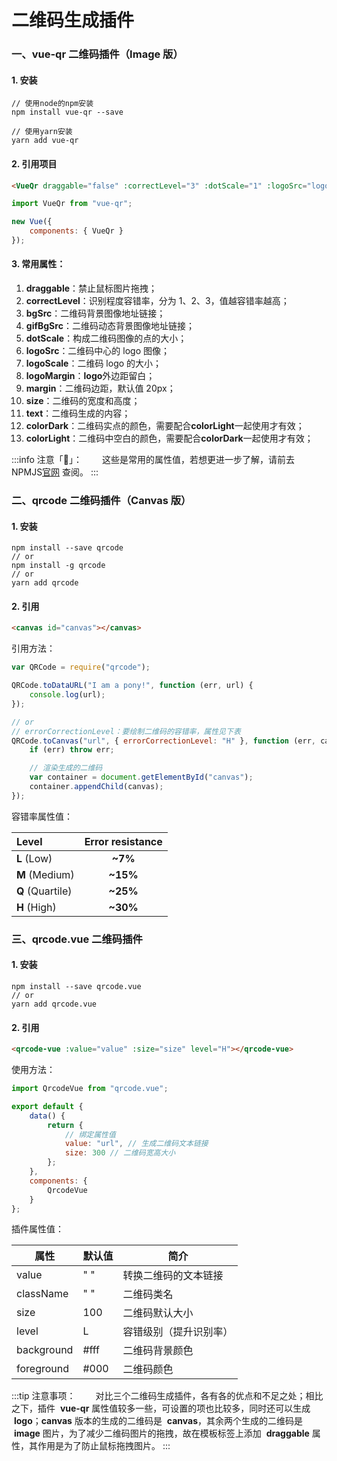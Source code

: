 # 二维码生成插件

### 一、vue-qr 二维码插件（Image 版）

#### 1. 安装

```shell title="代码示例"
// 使用node的npm安装
npm install vue-qr --save

// 使用yarn安装
yarn add vue-qr
```

#### 2. 引用项目

```html title="代码示例"
<VueQr draggable="false" :correctLevel="3" :dotScale="1" :logoSrc="logo" :margin="15" :size="256" :text="codeUrl" />
```

```javascript title="代码示例"
import VueQr from "vue-qr";

new Vue({
	components: { VueQr }
});
```

#### 3. 常用属性：

1. **draggable**：禁止鼠标图片拖拽；
2. **correctLevel**：识别程度容错率，分为 1、2、3，值越容错率越高；
3. **bgSrc**：二维码背景图像地址链接；
4. **gifBgSrc**：二维码动态背景图像地址链接；
5. **dotScale**：构成二维码图像的点的大小；
6. **logoSrc**：二维码中心的 logo 图像；
7. **logoScale**：二维码 logo 的大小；
8. **logoMargin**：**logo**外边距留白；
9. **margin**：二维码边距，默认值 20px；
10. **size**：二维码的宽度和高度；
11. **text**：二维码生成的内容；
12. **colorDark**：二维码实点的颜色，需要配合**colorLight**一起使用才有效；
13. **colorLight**：二维码中空白的颜色，需要配合**colorDark**一起使用才有效；

:::info 注意「👀」：
&emsp;&emsp;这些是常用的属性值，若想更进一步了解，请前去 NPMJS[官网](https://www.npmjs.com/package/vue-qr) 查阅。
:::

### 二、qrcode 二维码插件（Canvas 版）

#### 1. 安装

```shell title="代码示例"
npm install --save qrcode
// or
npm install -g qrcode
// or
yarn add qrcode
```

#### 2. 引用

```html title="代码示例"
<canvas id="canvas"></canvas>
```

引用方法：

```javascript title="代码示例"
var QRCode = require("qrcode");

QRCode.toDataURL("I am a pony!", function (err, url) {
	console.log(url);
});

// or
// errorCorrectionLevel：要绘制二维码的容错率，属性见下表
QRCode.toCanvas("url", { errorCorrectionLevel: "H" }, function (err, canvas) {
	if (err) throw err;

	// 渲染生成的二维码
	var container = document.getElementById("canvas");
	container.appendChild(canvas);
});
```

容错率属性值：

| Level            | Error resistance |
| :--------------- | :--------------: |
| **L** (Low)      |     **~7%**      |
| **M** (Medium)   |     **~15%**     |
| **Q** (Quartile) |     **~25%**     |
| **H** (High)     |     **~30%**     |

### 三、qrcode.vue 二维码插件

#### 1. 安装

```shell title="代码示例"
npm install --save qrcode.vue
// or
yarn add qrcode.vue
```

#### 2. 引用

```html title="代码示例"
<qrcode-vue :value="value" :size="size" level="H"></qrcode-vue>
```

使用方法：

```javascript title="代码示例"
import QrcodeVue from "qrcode.vue";

export default {
	data() {
		return {
			// 绑定属性值
			value: "url", // 生成二维码文本链接
			size: 300 // 二维码宽高大小
		};
	},
	components: {
		QrcodeVue
	}
};
```

插件属性值：

| **属性**   | **默认值** | **简介**               |
| ---------- | ---------- | ---------------------- |
| value      | " "        | 转换二维码的文本链接   |
| className  | " "        | 二维码类名             |
| size       | 100        | 二维码默认大小         |
| level      | L          | 容错级别（提升识别率） |
| background | #fff       | 二维码背景颜色         |
| foreground | #000       | 二维码颜色             |

:::tip 注意事项：
&emsp;&emsp;对比三个二维码生成插件，各有各的优点和不足之处；相比之下，插件  **vue-qr** 属性值较多一些，可设置的项也比较多，同时还可以生成  **logo**；**canvas** 版本的生成的二维码是  **canvas**，其余两个生成的二维码是  **image** 图片，为了减少二维码图片的拖拽，故在模板标签上添加  **draggable** 属性，其作用是为了防止鼠标拖拽图片。
:::
